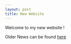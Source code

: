 ```yaml
---
layout: post
title: New Website
---
```

Welcome to my new website !

Older News can be found [here](../archive.html)